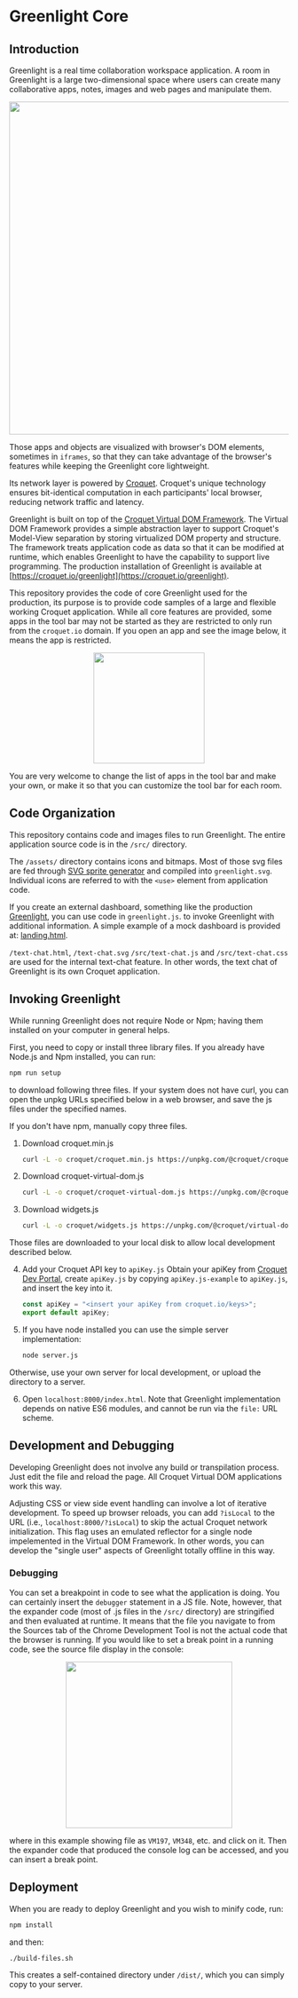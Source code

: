 # Greenlight Core

## Introduction

Greenlight is a real time collaboration workspace application. A room in Greenlight is a large two-dimensional space where users can create many collaborative apps, notes, images and web pages and manipulate them.

<p align="center">
<img src="https://gist.githubusercontent.com/yoshikiohshima/6644ea9a84561d6f8ec365003a9ce22a/raw/0a97b8893e3549c4f8086af1a52413dcc16eb111/greenlght.png" width="600"/>
</p>

Those apps and objects are visualized with browser's DOM elements, sometimes in `iframes`, so that they can take advantage of the browser's features while keeping the Greenlight core lightweight.

Its network layer is powered by [Croquet](https://croquet.io). Croquet's unique technology ensures bit-identical computation in each participants' local browser, reducing network traffic and latency.

Greenlight is built on top of the [Croquet Virtual DOM Framework](https://croquet.io/docs/virtual-dom). The Virtual DOM Framework provides a simple abstraction layer to support Croquet's Model-View separation by storing virtualized DOM property and structure. The framework treats application code as data so that it can be modified at runtime, which enables Greenlight to have the capability to support live programming. The production installation of Greenlight is available at [https://croquet.io/greenlight](https://croquet.io/greenlight). 

This repository provides the code of core Greenlight used for the production, its purpose is to provide code samples of a large and flexible working Croquet application. While all core features are provided, some apps in the tool bar may not be started as they are restricted to only run from the `croquet.io` domain.  If you open an app and see the image below, it means the app is restricted.

<p align="center">
<img src="https://gist.githubusercontent.com/yoshikiohshima/6644ea9a84561d6f8ec365003a9ce22a/raw/065f72dd015ebb8b10390ffefd72d1bee2c958e6/sad.png" width="200"/>
</p>

You are very welcome to change the list of apps in the tool bar and make your own, or make it so that you can customize the tool bar for each room.

## Code Organization

This repository contains code and images files to run Greenlight. The entire application source code is in the `/src/` directory.

The `/assets/` directory contains icons and bitmaps. Most of those svg files are fed through [SVG sprite generator](https://svgsprite.com/tools/svg-sprite-generator/) and compiled into `greenlight.svg`. Individual icons are referred to with the `<use>` element from application code.

If you create an external dashboard, something like the production [Greenlight](https://croquet.io/greenlight), you can use code in `greenlight.js`. to invoke Greenlight with additional information. A simple example of a mock dashboard is provided at: [landing.html](https://github.com/croquet/greenlight-core/blob/main/landing.html).

`/text-chat.html`, `/text-chat.svg` `/src/text-chat.js` and `/src/text-chat.css` are used for the internal text-chat feature.  In other words, the text chat of Greenlight is its own Croquet application.

## Invoking Greenlight

While running Greenlight does not require Node or Npm; having them installed on your computer in general helps.

First, you need to copy or install three library files. If you already have Node.js and Npm installed, you can run:

   ```bash
   npm run setup
   ```

to download following three files. If your system does not have curl, you can open the unpkg URLs specified below in a web browser, and save the js files under the specified names.

If you don't have npm, manually copy three files.

1. Download croquet.min.js

   ```bash
   curl -L -o croquet/croquet.min.js https://unpkg.com/@croquet/croquet
   ```

2. Download croquet-virtual-dom.js

   ```bash
   curl -L -o croquet/croquet-virtual-dom.js https://unpkg.com/@croquet/virtual-dom
   ```

3. Download widgets.js

   ```bash
   curl -L -o croquet/widgets.js https://unpkg.com/@croquet/virtual-dom/widgets.js
   ```

Those files are downloaded to your local disk to allow local development described below.

4. Add your Croquet API key to `apiKey.js`
   Obtain your apiKey from [Croquet Dev Portal](croquet.io/keys), create `apiKey.js` by copying `apiKey.js-example` to `apiKey.js`, and insert the key into it.

   ```JavaScript
   const apiKey = "<insert your apiKey from croquet.io/keys>";
   export default apiKey;
   ```

5. If you have node installed you can use the simple server implementation:

   ```Bash
   node server.js
   ```

Otherwise, use your own server for local development, or upload the directory to a server. 

6. Open `localhost:8000/index.html`. Note that Greenlight implementation depends on native ES6 modules, and cannot be run via the `file:` URL scheme. 

## Development and Debugging

Developing Greenlight does not involve any build or transpilation process. Just edit the file and reload the page. All Croquet Virtual DOM applications work this way.

Adjusting CSS or view side event handling can involve a lot of iterative development. To speed up browser reloads, you can add `?isLocal` to the URL (i.e., `localhost:8000/?isLocal`) to skip the actual Croquet network initialization. This flag uses an emulated reflector for a single node impelemented in the Virtual DOM Framework. In other words, you can develop the "single user" aspects of Greenlight totally offline in this way.

### Debugging

You can set a breakpoint in code to see what the application is doing. You can certainly insert the `debugger` statement in a JS file. Note, however, that the expander code (most of .js files in the `/src/` directory) are stringified and then evaluated at runtime. It means that the file you navigate to from the Sources tab of the Chrome Development Tool is not the actual code that the browser is running. If you would like to set a break point in a running code, see the source file display in the console:

<p align="center">
<img src="https://gist.githubusercontent.com/yoshikiohshima/6644ea9a84561d6f8ec365003a9ce22a/raw/de5c60ff73262b99ba366d32ca440aa46fb2d1f5/debug.png" width="300"/>
</p>

where in this example showing file as `VM197`, `VM348`, etc. and click on it. Then the expander code that produced the console log can be accessed, and you can insert a break point.

## Deployment

When you are ready to deploy Greenlight and you wish to minify code, run:

```JavaScript
npm install
```

and then:

```Bash
./build-files.sh
```

This creates a self-contained directory under `/dist/`, which you can simply copy to your server.
